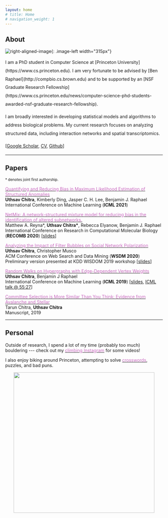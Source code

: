 ```yaml
---
layout: home
# title: Home
# navigation_weight: 1
---
```


## About

<style type="text/css">
.image-left {
  display: block;
  margin-left: 20px;
  margin-right: auto;
  float: right;
}
.spaced-lines {line-height: 20pt;} 
</style>

![right-aligned-image](headshot5.png){: .image-left width="315px"}
<div markdown="1" class="spaced-lines">
I am a PhD student in Computer Science at [Princeton University](https://www.cs.princeton.edu). I am very fortunate to be advised by [Ben Raphael](http://compbio.cs.brown.edu) and to be supported by an [NSF Graduate Research Fellowship](https://www.cs.princeton.edu/news/computer-science-phd-students-awarded-nsf-graduate-research-fellowship).    

I am broadly interested in developing statistical models and algorithms to address biological problems. My current research focuses on analyzing structured data, including interaction networks and spatial transcriptomics.    
     
[[Google Scholar](https://scholar.google.com/citations?user=JPKTNnMAAAAJ&hl=en&oi=ao), [CV](cv_current.pdf), [Github](https://github.com/uthsavc)]

<!-- Here is [my CV](chitra_cv_spring_2020.pdf) and [Google Scholar](https://scholar.google.com/citations?user=JPKTNnMAAAAJ&hl=en&oi=ao). -->
</div>
<!-- &nbsp; -->

---

## Papers

<sup>\* denotes joint first authorship.</sup>     

[<span style="color:#c869bf">Quantifying and Reducing Bias in Maximum Likelihood Estimation of Structured Anomalies</span>](https://arxiv.org/abs/2007.07878)     
**Uthsav Chitra**, Kimberly Ding, Jasper C. H. Lee, Benjamin J. Raphael  
International Conference on Machine Learning (**ICML 2021**)    

[<span style="color:#c869bf">NetMix: A network-structured mixture model for reducing bias in the identification of altered subnetworks.</span>](https://www.biorxiv.org/content/10.1101/2020.01.18.911438v1)    
Matthew A. Reyna\*, **Uthsav Chitra\***, Rebecca Elyanow, Benjamin J. Raphael   
International Conference on Research in Computational Molecular Biology (**RECOMB 2020**) [[slides](recomb2020_pres.pdf)]    

[<span style="color:#c869bf">Analyzing the Impact of Filter Bubbles on Social Network Polarization</span>](https://arxiv.org/abs/1906.08772)    
**Uthsav Chitra**, Christopher Musco    
ACM Conference on Web Search and Data Mining (**WSDM 2020**)    
Preliminary version presented at KDD WISDOM 2019 workshop [[slides](kdd_presentation.pdf)]    

[<span style="color:#c869bf">Random Walks on Hypergraphs with Edge-Dependent Vertex Weights</span>](https://arxiv.org/abs/1905.08287)          
**Uthsav Chitra**, Benjamin J Raphael  
International Conference on Machine Learning (**ICML 2019**) [[slides](https://icml.cc/media/Slides/icml/2019/101(13-11-00)-13-12-15-5196-random_walks_on.pdf), [ICML talk @ 55:27](https://slideslive.com/38917909/optimization-and-graphical-models)]

[<span style="color:#c869bf">Committee Selection is More Similar Than You Think: Evidence from Avalanche and Stellar</span>](https://arxiv.org/abs/1904.09839)     
Tarun Chitra, **Uthsav Chitra**  
Manuscript, 2019

---

## Personal

Outside of research, I spend a lot of my time (probably too much) bouldering --- check out my [<span style="color:#c869bf">climbing Instagram</span>](http://instagram.com/uthsav_climbs/) for some videos! 

I also enjoy biking around Princeton, attempting to solve [<span style="color:#c869bf">crosswords</span>](https://downforacross.com/), puzzles, and bad puns.

<!-- ![left-aligned-image](bouldering_pic2.png){: .image-left width="500px"} -->

<div style="text-align: center"><img src="bouldering_pic2.png" width="450" /></div>

<!-- <div style="text-align: center"><sup>Me struggling on Buddha (V6) in the Gunks</sup></div> -->



<!-- <sup>(Site updated Sep 14, 2021.)</sup>    -->